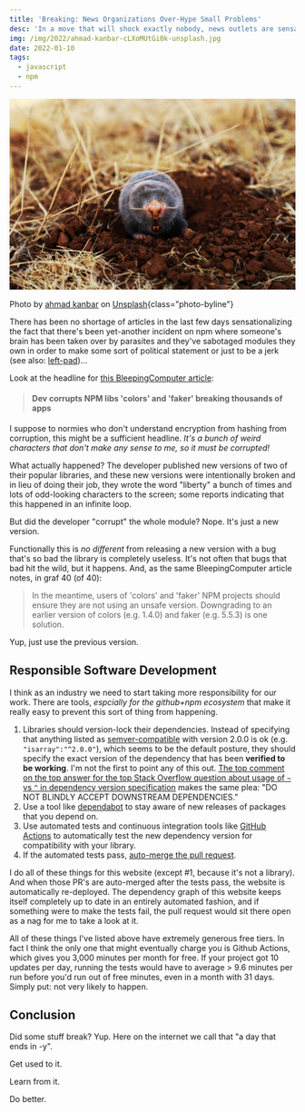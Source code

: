 ```yaml
---
title: 'Breaking: News Organizations Over-Hype Small Problems'
desc: 'In a move that will shock exactly nobody, news outlets are sensationalizing the latest npm module drama.'
img: /img/2022/ahmad-kanbar-cLXoMUtGi0k-unsplash.jpg
date: 2022-01-10
tags:
  - javascript
  - npm
---
```


![Mole](/img/2022/ahmad-kanbar-cLXoMUtGi0k-unsplash.jpg)

Photo by <a href="https://unsplash.com/@ahmad_kanbar?utm_source=unsplash&utm_medium=referral&utm_content=creditCopyText">ahmad kanbar</a> on <a href="https://unsplash.com/s/photos/mole?utm_source=unsplash&utm_medium=referral&utm_content=creditCopyText">Unsplash</a>{class="photo-byline"}

There has been no shortage of articles in the last few days sensationalizing the fact that there's been yet-another incident on npm where someone's brain has been taken over by parasites and they've sabotaged modules they own in order to make some sort of political statement or just to be a jerk (see also: [left-pad][])...

Look at the headline for [this BleepingComputer article][bleeping]:

> #### Dev corrupts NPM libs 'colors' and 'faker' breaking thousands of apps

I suppose to normies who don't understand encryption from hashing from corruption, this might be a sufficient headline. _It's a bunch of weird characters that don't make any sense to me, so it must be corrupted!_

What actually happened? The developer published new versions of two of their popular libraries, and these new versions were intentionally broken and in lieu of doing their job, they wrote the word "liberty" a bunch of times and lots of odd-looking characters to the screen; some reports indicating that this happened in an infinite loop.

But did the developer "corrupt" the whole module? Nope. It's just a new version.

Functionally this is _no different_ from releasing a new version with a bug that's so bad the library is completely useless. It's not often that bugs that bad hit the wild, but it happens. And, as the same BleepingComputer article notes, in graf 40 (of 40):

> In the meantime, users of 'colors' and 'faker' NPM projects should ensure they are not using an unsafe version. Downgrading to an earlier version of colors (e.g. 1.4.0) and faker (e.g. 5.5.3) is one solution.

Yup, just use the previous version.

## Responsible Software Development

I think as an industry we need to start taking more responsibility for our work. There are tools, _espcially for the github+npm ecosystem_ that make it really easy to prevent this sort of thing from happening.

1. Libraries should version-lock their dependencies. Instead of specifying that anything listed as [semver-compatible][] with version 2.0.0 is ok (e.g. `"isarray":"^2.0.0"`), which seems to be the default posture, they should specify the exact version of the dependency that has been **verified to be working**. I'm not the first to point any of this out. [The top comment on the top answer for the top Stack Overflow question about usage of `~` vs `^` in dependency version specification][so_comment] makes the same plea: "DO NOT BLINDLY ACCEPT DOWNSTREAM DEPENDENCIES."
1. Use a tool like [dependabot][] to stay aware of new releases of packages that you depend on.
1. Use automated tests and continuous integration tools like [GitHub Actions][actions] to automatically test the new dependency version for compatibility with your library.
1. If the automated tests pass, [auto-merge the pull request][automerge].

I do all of these things for this website (except #1, because it's not a library). And when those PR's are auto-merged after the tests pass, the website is automatically re-deployed. The dependency graph of this website keeps itself completely up to date in an entirely automated fashion, and if something were to make the tests fail, the pull request would sit there open as a nag for me to take a look at it.

All of these things I've listed above have extremely generous free tiers. In fact I think the only one that might eventually charge you is Github Actions, which gives you 3,000 minutes per month for free. If your project got 10 updates per day, running the tests would have to average > 9.6 minutes per run before you'd run out of free minutes, even in a month with 31 days. Simply put: not very likely to happen.

## Conclusion

Did some stuff break? Yup. Here on the internet we call that "a day that ends in -y".

Get used to it.

Learn from it.

Do better.

[bleeping]: https://www.bleepingcomputer.com/news/security/dev-corrupts-npm-libs-colors-and-faker-breaking-thousands-of-apps/
[left-pad]: https://github.com/left-pad/left-pad/issues/4
[semver-compatible]: https://docs.npmjs.com/cli/v8/configuring-npm/package-json#dependencies
[so_comment]: https://stackoverflow.com/questions/22343224/whats-the-difference-between-tilde-and-caret-in-package-json#comment45166739_22345808
[dependabot]: https://docs.github.com/en/code-security/supply-chain-security/keeping-your-dependencies-updated-automatically/about-dependabot-version-updates
[actions]: https://github.com/features/actions
[automerge]: https://github.com/ahmadnassri/action-dependabot-auto-merge
